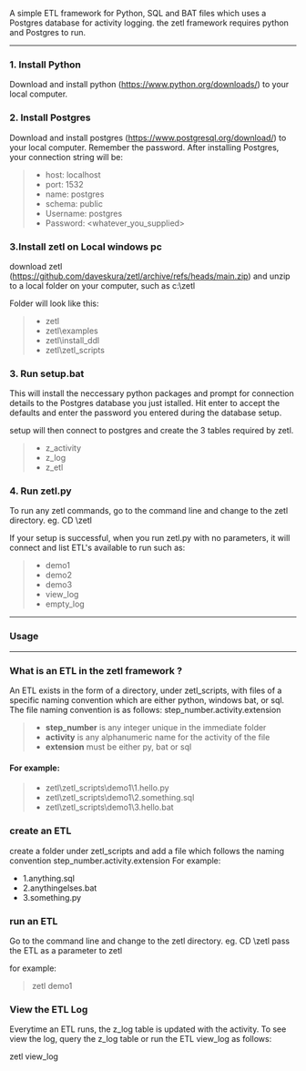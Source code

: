 A simple ETL framework for Python, SQL and BAT files which uses a Postgres database for activity logging.
the zetl framework requires python and Postgres to run.

---

### 1. Install Python

Download and install python (https://www.python.org/downloads/) to your local computer.

### 2. Install Postgres

Download and install postgres (https://www.postgresql.org/download/) to your local computer.  Remember the password.  After installing Postgres, your connection string will be:

> - host: localhost
> - port: 1532
> - name: postgres
> - schema: public
> - Username: postgres  
> - Password: <whatever_you_supplied>

### 3.Install zetl on Local windows pc 

download zetl (https://github.com/daveskura/zetl/archive/refs/heads/main.zip) and unzip to a local folder on your computer, such as c:\zetl
  
Folder will look like this:
  
> - zetl
> - zetl\examples
> - zetl\install_ddl
> - zetl\zetl_scripts

### 3. Run setup.bat
  
This will install the neccessary python packages and prompt for connection details to the Postgres database you just istalled. Hit enter to accept the defaults and enter the password you entered during the database setup.
  
setup will then connect to postgres and create the 3 tables required by zetl.
> - z_activity
> - z_log
> - z_etl
 
### 4. Run zetl.py
  
To run any zetl commands, go to the command line and change to the zetl directory.  eg. CD \zetl

If your setup is successful, when you run zetl.py with no parameters, it will connect and list ETL's available to run such as:
  
> - demo1
> - demo2
> - demo3
> - view_log
> - empty_log

--- 

### Usage

--- 

### What is an ETL in the zetl framework ?

An ETL exists in the form of a directory, under zetl_scripts, with files of a specific naming convention which are either python, windows bat, or sql.  The file naming convention is as follows: step_number.activity.extension
  
> - **step_number** is any integer unique in the immediate folder
> - **activity** is any alphanumeric name for the activity of the file
> - **extension** must be either py, bat or sql

####  For example:
  
> - zetl\zetl_scripts\demo1\1.hello.py
> - zetl\zetl_scripts\demo1\2.something.sql
> - zetl\zetl_scripts\demo1\3.hello.bat

### create an ETL

create a folder under zetl_scripts and add a file which follows the naming convention step_number.activity.extension
For example:

- 1.anything.sql
- 2.anythingelses.bat
- 3.something.py

### run an ETL

Go to the command line and change to the zetl directory.  eg. CD \zetl
pass the ETL as a parameter to zetl

for example:

> zetl demo1

### View the ETL Log

Everytime an ETL runs, the z_log table is updated with the activity.  To see view the log, query the z_log table or run the ETL view_log as follows:

zetl view_log

